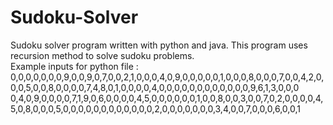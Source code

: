 # Sudoku-Solver
Sudoku solver program written with python and java.
This program uses recursion method to solve sudoku problems.
<br>Example inputs for python file : 0,0,0,0,0,0,0,9,0,0,9,0,7,0,0,2,1,0,0,0,4,0,9,0,0,0,0,0,1,0,0,0,8,0,0,0,7,0,0,4,2,0,0,0,5,0,0,8,0,0,0,0,7,4,8,0,1,0,0,0,0,4,0,0,0,0,0,0,0,0,0,0,0,0,9,6,1,3,0,0,0
<br>
0,4,0,9,0,0,0,0,7,1,9,0,6,0,0,0,0,4,5,0,0,0,0,0,0,1,0,0,8,0,0,3,0,0,7,0,2,0,0,0,0,4,5,0,8,0,0,0,5,0,0,0,0,0,0,0,0,0,0,0,0,2,0,0,0,0,0,0,0,3,4,0,0,7,0,0,0,6,0,0,1
